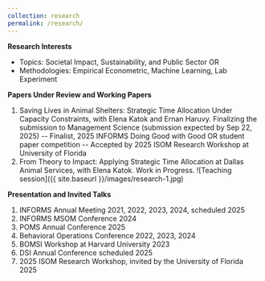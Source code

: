 ```yaml
---
collection: research
permalink: /research/
---
```


**Research Interests**
- Topics: Societal Impact, Sustainability, and Public Sector OR
- Methodologies: Empirical Econometric, Machine Learning, Lab Experiment
 
**Papers Under Review and Working Papers**
 1. Saving Lives in Animal Shelters: Strategic Time Allocation Under Capacity Constraints, with Elena Katok and
 Ernan Haruvy. Finalizing the submission to Management Science (submission expected by Sep 22, 2025)
  -- Finalist, 2025 INFORMS Doing Good with Good OR student paper competition
  -- Accepted by 2025 ISOM Research Workshop at University of Florida
 3. From Theory to Impact: Applying Strategic Time Allocation at Dallas Animal Services, with Elena Katok. Work
 in Progress.
![Teaching session]({{ site.baseurl }}/images/research-1.jpg)

 **Presentation and Invited Talks**
 1. INFORMS Annual Meeting                                               2021, 2022, 2023, 2024, scheduled 2025
 2. INFORMS MSOM Conference                                              2024
 3. POMS Annual Conference                                               2025
 4. Behavioral Operations Conference                                     2022, 2023, 2024
 5. BOMSI Workshop at Harvard University                                 2023
 6. DSI Annual Conference                                                scheduled 2025
 7. 2025 ISOM Research Workshop, invited by the University of Florida    2025
